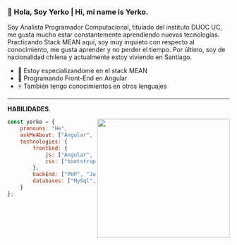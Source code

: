 ### 👋 Hola, Soy Yerko | Hi, mi name is Yerko.
   Soy Analista Programador Computacional, titulado del instituto DUOC UC, me gusta mucho estar constantemente aprendiendo nuevas tecnologías. Practicando Stack MEAN aquí, soy muy inquieto con respecto al conocimiento, me gusta aprender y no perder el tiempo. Por último, soy de nacionalidad chilena y actualmente estoy viviendo en Santiago.

- 🔭 Estoy especializandome en  el stack MEAN 
- 🌱 Programando Front-End en Angular
- ⚡ También tengo conocimientos en otros lenguajes

---------------------------------------------------------

**HABILIDADES**.

<img align='right' src="https://www.lovethispic.com/uploaded_images/104877-Batman-Robin-Drinking-Coffee.gif?1" width="300" height="270">


```javascript
const yerko = {
    pronouns: "He",
    askMeAbout: ["Angular", "TypeScript", "Software Engineering"],
    technologies: {
        frontEnd: {
            js: ["Angular", "React", "Vue"],
            css: ["bootstrap", "sass"]
        },
        backEnd: ["PHP", "Java"],
        databases: ["MySql", "oracle"],
    }
};
```





   
   

